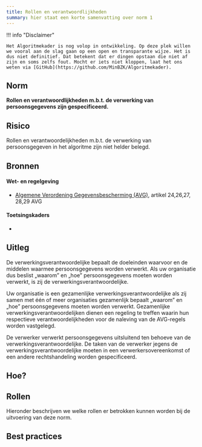 ```yaml
---
title: Rollen en verantwoordlijkheden
summary: hier staat een korte samenvatting over norm 1
---
```


!!! info "Disclaimer"

    Het Algoritmekader is nog volop in ontwikkeling. Op deze plek willen we vooral aan de slag gaan op een open en transparante wijze. Het is dus niet definitief. Dat betekent dat er dingen opstaan die niet af zijn en soms zelfs fout. Mocht er iets niet kloppen, laat het ons weten via [GitHub](https://github.com/MinBZK/Algoritmekader).


## Norm
**Rollen en verantwoordlijkheden m.b.t. de verwerking van persoonsgegevens zijn gespecificeerd.**

## Risico
Rollen en verantwoordelijkheden m.b.t. de verwerking van persoonsgegeven in het algoritme zijn niet helder belegd.

## Bronnen

#### Wet- en regelgeving

- [Algemene Verordening Gegevensbescherming (AVG)](https://eur-lex.europa.eu/legal-content/NL/TXT/HTML/?uri=CELEX:32016R0679&qid=1685451198313), artikel 24,26,27, 28,29 AVG

#### Toetsingskaders
-

## Uitleg
De verwerkingsverantwoordelijke bepaalt de doeleinden waarvoor en de middelen waarmee persoonsgegevens worden verwerkt. Als uw organisatie dus beslist „waarom” en „hoe” persoonsgegevens moeten worden verwerkt, is zij de verwerkingsverantwoordelijke. 

Uw organisatie is een gezamenlijke verwerkingsverantwoordelijke als zij samen met één of meer organisaties gezamenlijk bepaalt „waarom” en „hoe” persoonsgegevens moeten worden verwerkt. Gezamenlijke verwerkingsverantwoordelijken dienen een regeling te treffen waarin hun respectieve verantwoordelijkheden voor de naleving van de AVG-regels worden vastgelegd.

De verwerker verwerkt persoonsgegevens uitsluitend ten behoeve van de verwerkingsverantwoordelijke. De taken van de verwerker jegens de verwerkingsverantwoordelijke moeten in een verwerkersovereenkomst of een andere rechtshandeling worden gespecificeerd.

## Hoe?

## Rollen
Hieronder beschrijven we welke rollen er betrokken kunnen worden bij de uitvoering van deze norm. 



## Best practices



